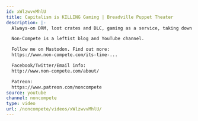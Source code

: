 ```yaml
---
id: xWlzwvvMhlU
title: Capitalism is KILLING Gaming | Breadville Puppet Theater
description: |-
  Always-on DRM, loot crates and DLC, gaming as a service, taking down ROMs... Need we go on?! Something is ruining gaming as we know it! What can it possibly be? Find out in this politically provocative puppet performance!

  Non-Compete is a leftist blog and YouTube channel.

  Follow me on Mastodon. Find out more:
  https://www.non-compete.com/its-time-...

  Facebook/Twitter/Email info:
  http://www.non-compete.com/about/

  Patreon:
  https://www.patreon.com/noncompete
source: youtube
channel: noncompete
type: video
url: /noncompete/videos/xWlzwvvMhlU/
---
```

